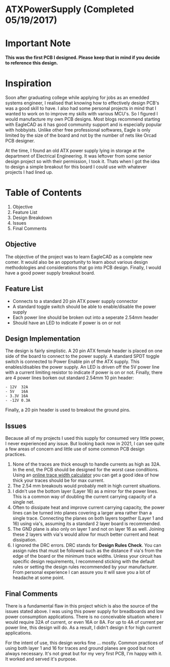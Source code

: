 # ATXPowerSupply (Completed 05/19/2017)

# Important Note
**This was the first PCB I designed. Please keep that in mind if you decide to reference this design.**

# Inspiration
Soon after graduating college while applying for jobs as an emedded systems engineer, I realised that knowing how to effectively design PCB's was a good skill to have. 
I also had some personal projects in mind that I wanted to work on to improve my skills with various MCU's. So I figured I would manufacture my own PCB designs. Most blogs recommend 
starting with EagleCAD as it has good community support and is especially popular with hobbyists. Unlike other free professional softwares, Eagle is only limited by the 
size of the board and not by the number of nets like Orcad PCB designer. 

At the time, I found an old ATX power supply lying in storage at the department of Electrical Engineering. It was leftover from some senior design project so with their permission, 
I took it. Thats when I got the idea to design a simple breakout for this board I could use with whatever projects I had lined up. 

# Table of Contents
1. Objective
2. Feature List
3. Design Breakdown
4. Issues
5. Final Comments

## Objective
The objective of the project was to learn EagleCAD as a complete new comer. It would also be an opportunity to learn about various design methodologies and considerations that
go into PCB design. Finally, I would have a good power supply breakout board.

## Feature List
- Connects to a standard 20 pin ATX power supply connector
- A standard toggle switch should be able to enable/disable the power supply
- Each power line should be broken out into a seperate 2.54mm header
- Should have an LED to indicate if power is on or not

## Design Implementation
The design is fairly simplistic. A 20 pin ATX female header is placed on one side of the board to connect to the power supply. A standard SPDT toggle switch is connected to Power Enable
pin of the ATX supply. This enables/disables the power supply. An LED is driven off the 5V power line with a current limiting resistor to indicate if power is on or not. Finally,
there are 4 power lines borken out standard 2.54mm 10 pin header:

    - 12V  32A 
    - 5V   16A
    - 3.3V 16A
    - -12V 0.3A
    
Finally, a 20 pin header is used to breakout the ground pins.

## Issues
Because all of my projects I used this supply for consumed very little power, I never experienced any issue. But looking back now in 2021, I can see quite a few areas of concern
and little use of some common PCB design practices.

1. None of the traces are thick enough to handle currents as high as 32A. In the end, the PCB should be designed for the worst case conditions. Using an [online trace width 
calculator](https://www.7pcb.com/trace-width-calculator.php) you can get a good idea of how thick your traces should be for max current. 
2. The 2.54 mm breakouts would probably melt in high current situations. 
3. I didn't use the bottom layer (Layer 16) as a mirror for the power lines. This is a common way of doubling the current carrying capacity of a single net.
4. Often to dissipate heat and improve current carrying capacity, the power lines can be turned into planes covering a larger area rather than a single trace. Connecting the planes on both layers together 
(Layer 1 and 16) using via's, assuming its a standard 2 layer board is recommended.
5. The GND plane is also only on layer 1 and not on layer 16 as well. Joining these 2 layers with via's would allow for much better current and heat dissipation. 
6. I ignored the DRC errors. DRC stands for **Design Rules Check**. You can assign rules that must be followed such as the distance if via's from the edge of the board
or the minimum trace widths. Unless your circuit has specific design requirements, I recommend sticking with the default rules or setting the design rules recommended by your manufacturer.
From personal experience I can assure you it will save you a lot of headache at some point.

## Final Comments 
There is a fundamental flaw in this project which is also the source of the issues stated above. I was using this power supply for breadboards and low power consumption applications.
There is no conceivable situation where I would require 32A of current, or even 16A or 8A. For up to 4A of current per power line, this design will do. As a result,
I didn't design it for high current applications. 

For the intent of use, this design works fine ... mostly. Common practices of using both layer 1 and 16 for traces and ground planes are good but not always necessary.
It's not great but for my very first PCB, I'm happy with it. It worked and served it's purpose. 


